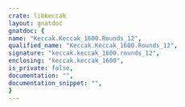 ```yaml
---
crate: libkeccak
layout: gnatdoc
gnatdoc: {
name: "Keccak.Keccak_1600.Rounds_12",
qualified_name: "Keccak.Keccak_1600.Rounds_12",
signature: "keccak.keccak_1600.rounds_12",
enclosing: "keccak.keccak_1600",
is_private: false,
documentation: "",
documentation_snippet: "",
}
---
```


